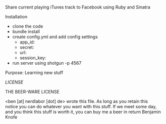 Share current playing iTunes track to Facebook using Ruby and Sinatra

Installation
 - clone the code
 - bundle install
 - create config.yml and add config settings 
    - app_id:
    - secret:
    - url:
    - session_key:
 - run server using shotgun -p 4567

Purpose: Learning new stuff

*LICENSE*

THE BEER-WARE LICENSE

<ben [at] nerdlabor [dot] de> wrote this file. As long as you retain this notice you
can do whatever you want with this stuff. If we meet some day, and you think
this stuff is worth it, you can buy me a beer in return Benjamin Knofe